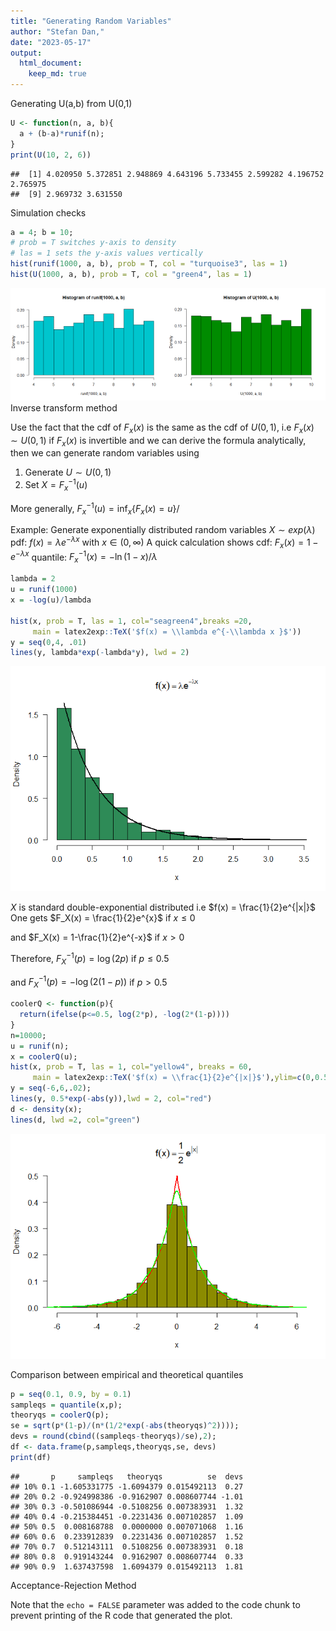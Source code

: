```yaml
---
title: "Generating Random Variables"
author: "Stefan Dan,"
date: "2023-05-17"
output: 
  html_document:
    keep_md: true
---
```




Generating U(a,b) from U(0,1)


```r
U <- function(n, a, b){
  a + (b-a)*runif(n);
}
print(U(10, 2, 6))
```

```
##  [1] 4.020950 5.372851 2.948869 4.643196 5.733455 2.599282 4.196752 2.765975
##  [9] 2.969732 3.631550
```
Simulation checks

```r
a = 4; b = 10;
# prob = T switches y-axis to density
# las = 1 sets the y-axis values vertically
hist(runif(1000, a, b), prob = T, col = "turquoise3", las = 1)
hist(U(1000, a, b), prob = T, col = "green4", las = 1)
```

<img src="Methods-for-Generating-Random-Variables_files/figure-html/unnamed-chunk-2-1.png" width="50%" /><img src="Methods-for-Generating-Random-Variables_files/figure-html/unnamed-chunk-2-2.png" width="50%" />
Inverse transform method

Use the fact that the cdf of $F_x(x)$ is the same as the cdf of $U(0,1)$, i.e 
$F_x(x) \sim U(0,1)$
if $F_x(x)$ is invertible and we can derive the formula analytically, then we 
can generate random variables using

1. Generate $U \sim U(0,1)$
2. Set $X = F^{-1}_x(u)$

More generally, $F^{-1}_x(u) = \inf_x\{F_x(x)=u\}/$

Example: Generate exponentially distributed random variables
$X \sim exp(\lambda)$
pdf: $f(x) = \lambda e^{-\lambda x }$ with $x \in (0, \infty)$
A quick calculation shows
cdf: $F_x(x) = 1 - e^{-\lambda x}$
quantile: $F_x^{-1}(x) = -\ln(1-x)/\lambda$

```r
lambda = 2
u = runif(1000)
x = -log(u)/lambda

hist(x, prob = T, las = 1, col="seagreen4",breaks =20,
     main = latex2exp::TeX('$f(x) = \\lambda e^{-\\lambda x }$'))
y = seq(0,4, .01)
lines(y, lambda*exp(-lambda*y), lwd = 2)
```

![](Methods-for-Generating-Random-Variables_files/figure-html/unnamed-chunk-3-1.png)<!-- -->

$X$ is standard double-exponential distributed i.e
$f(x) = \frac{1}{2}e^{|x|}$
One gets $F_X(x) = \frac{1}{2}e^{x}$ if $x \leq 0$ 

and $F_X(x) = 1-\frac{1}{2}e^{-x}$ if $x>0$

Therefore, $F_X^{-1}(p) = \log(2p)$ if $p\leq 0.5$

and $F_X^{-1}(p) = -\log(2(1-p))$ if $p>0.5$

```r
coolerQ <- function(p){
  return(ifelse(p<=0.5, log(2*p), -log(2*(1-p))))
}
n=10000;
u = runif(n);
x = coolerQ(u);
hist(x, prob = T, las = 1, col="yellow4", breaks = 60,
     main = latex2exp::TeX('$f(x) = \\frac{1}{2}e^{|x|}$'),ylim=c(0,0.5), xlim=c(-6,6))
y = seq(-6,6,.02);
lines(y, 0.5*exp(-abs(y)),lwd = 2, col="red")
d <- density(x);
lines(d, lwd =2, col="green")
```

![](Methods-for-Generating-Random-Variables_files/figure-html/unnamed-chunk-4-1.png)<!-- -->

Comparison between empirical and theoretical quantiles


```r
p = seq(0.1, 0.9, by = 0.1)
sampleqs = quantile(x,p);
theoryqs = coolerQ(p);
se = sqrt(p*(1-p)/(n*(1/2*exp(-abs(theoryqs)^2))));
devs = round(cbind((sampleqs-theoryqs)/se),2);
df <- data.frame(p,sampleqs,theoryqs,se, devs)
print(df)
```

```
##       p     sampleqs   theoryqs          se  devs
## 10% 0.1 -1.605331775 -1.6094379 0.015492113  0.27
## 20% 0.2 -0.924998386 -0.9162907 0.008607744 -1.01
## 30% 0.3 -0.501086944 -0.5108256 0.007383931  1.32
## 40% 0.4 -0.215384451 -0.2231436 0.007102857  1.09
## 50% 0.5  0.008168788  0.0000000 0.007071068  1.16
## 60% 0.6  0.233912839  0.2231436 0.007102857  1.52
## 70% 0.7  0.512143111  0.5108256 0.007383931  0.18
## 80% 0.8  0.919143244  0.9162907 0.008607744  0.33
## 90% 0.9  1.637437598  1.6094379 0.015492113  1.81
```


Acceptance-Rejection Method


Note that the `echo = FALSE` parameter was added to the code chunk to prevent printing of the R code that generated the plot.
